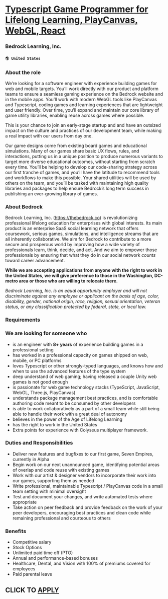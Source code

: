 # [Typescript Game Programmer for Lifelong Learning, PlayCanvas, WebGL, React](https://www.remotewlb.com/apply/typescript-game-programmer-for-lifelong-learning-playcanvas-webgl-react)  
### Bedrock Learning, Inc.  
#### `🌎 United States`  

### About the role

We’re looking for a software engineer with experience building games for web and mobile targets. You’ll work directly with our product and platform teams to ensure a seamless gaming experience on the Bedrock website and in the mobile apps. You’ll work with modern WebGL tools like PlayCanvas and Typescript, coding games and learning experiences that are lightweight and user friendly. Over time, you’ll expand and maintain our core library of game utility libraries, enabling reuse across games where possible.

This is your chance to join an early-stage startup and and have an outsized impact on the culture and practices of our development team, while making a real impact with our users from day one.

Our game designs come from existing board games and educational simulations. Many of our games share basic UX flows, rules, and interactions, putting us in a unique position to produce numerous variants to target more diverse educational outcomes, without starting from scratch every time. You’ll be helping to develop our code-sharing strategy across our first tranche of games, and you’ll have the latitude to recommend tools and workflows to make this possible. Your shared utilities will be used by others on the team, and you’ll be tasked with maintaining high quality libraries and packages to help ensure Bedrock’s long term success in publishing an ever-growing library of games.

### About Bedrock

Bedrock Learning, Inc. (https://thebedrock.co) is revolutionizing professional lifelong education for enterprises with global interests. Its main product is an enterprise SaaS social learning network that offers coursework, serious games, simulations, and intelligence streams that are all inherently collaborative. We aim for Bedrock to contribute to a more secure and prosperous world by improving how a wide variety of professionals learn, think, decide, and act. And we aim to empower those professionals by ensuring that what they do in our social network _counts_ toward career advancement.

 **While we are accepting applications from anyone with the right to work in the United States, we will give preference to those in the Washington, DC-metro area or those who are willing to relocate there.**

 _Bedrock Learning, Inc. is an equal opportunity employer and will not discriminate against any employee or applicant on the basis of age, color, disability, gender, national origin, race, religion, sexual orientation, veteran status, or any classification protected by federal, state, or local law._

### Requirements

### We are looking for someone who

  * is an engineer with **8+ years** of experience building games in a professional setting
  * has worked in a professional capacity on games shipped on web, mobile, or PC platforms
  * loves Typescript or other strongly-typed languages, and knows how and when to use the advanced features of the type system
  * deep understand of web gaming; having released a couple Unity web games is not good enough
  * is passionate for web game technology stacks (TypeScript, JavaScript, WebGL, Three.js, PlayCanvas)
  * understands package management best practices, and is comfortable authoring code meant to be consumed by other developers
  * is able to work collaboratively as a part of a small team while still being able to handle their work with a great deal of autonomy
  * believes in the power of the Age of Lifelong Learning
  * has the right to work in the United States
  * Extra points for experience with Colyseus multiplayer framework.

### Duties and Responsibilities

  * Deliver new features and bugfixes to our first game, Seven Empires, currently in Alpha
  * Begin work on our next unannounced game, identifying potential areas of overlap and code reuse with existing games
  * Work with our artist & designer vendors to incorporate their work into our games, supporting them as needed
  * Write professional, maintainable Typescript / PlayCanvas code in a small team setting with minimal oversight
  * Test and document your changes, and write automated tests where appropriate
  * Take action on peer feedback and provide feedback on the work of your peer developers, encouraging best practices and clean code while remaining professional and courteous to others

### Benefits

  * Competitive salary 
  * Stock Options
  * Unlimited paid time off (PTO)
  * Annual and performance-based bonuses
  * Healthcare, Dental, and Vision with 100% of premiums covered for employees
  * Paid parental leave

  
## CLICK TO [APPLY](https://www.remotewlb.com/apply/typescript-game-programmer-for-lifelong-learning-playcanvas-webgl-react)

